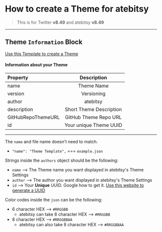 # How to create a Theme for atebitsy
> This is for Twitter **v8.49** and atebitsy **v8.49**

- - - -

## **Theme `Information` Block**
[Use this Template to create a Theme](https://github.com/atebitsy/theme-template)
#### Information about your Theme
| Property        | Description       |
|:--------------- | :---------------: |
| name            | Theme Name        |
| version         | Versioning        |
| author     | atebitsy |
| description     | Short Theme Description |
| GitHubRepoThemeURL     | GitHub Theme Repo URL |
| id              | Your unique Theme UUID  |

- - - -

The `name` and file name doesn't need to match.
  - `"name": "Theme Template",` === `example.json`

Strings inside the `authors` object should be the following:
* `name` --> The Theme name you want displayed in atebitsy's Theme Settings
* `author` --> The author you want displayed in atebitsy's Theme Settings
* `id` --> Your **Unique** UUID. Google how to get it. [Use this website to generate a UUID](https://www.uuidgenerator.net)

Color codes inside the `json` can be the following:
* 6 character HEX --> `#RRGGBB`
  * atebitsy can take 8 character HEX --> `#RRGGBB`
* 8 character HEX --> `#RRGGBBAA`
  * atebitsy can also take 8 character HEX --> `#RRGGBBAA`

